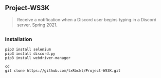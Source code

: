 ## Project-WS3K
> Receive a notification when a Discord user begins typing in a Discord server. Spring 2021.
##

### Installation
```
pip3 install selenium
pip3 install discord.py
pip3 install webdriver-manager

cd
git clone https://github.com/lxRbckl/Project-WS3K.git
```

